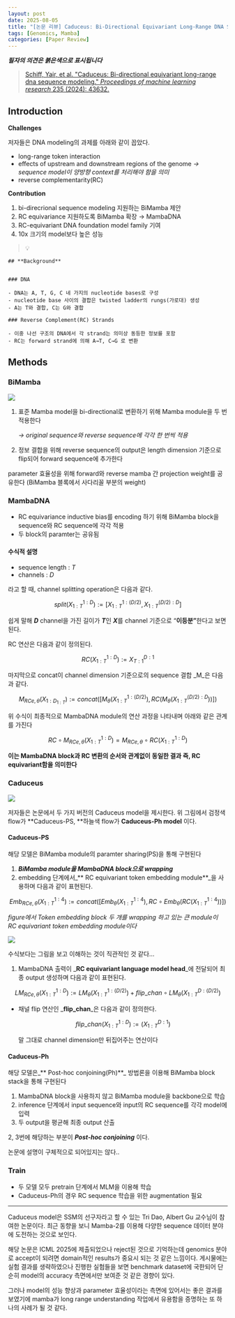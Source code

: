 ```yaml
---
layout: post
date: 2025-08-05
title: "[논문 리뷰] Caduceus: Bi-Directional Equivariant Long-Range DNA Sequence Modeling"
tags: [Genomics, Mamba]
categories: [Paper Review]
---
```


<span class="notion-red">_**필자의 의견은 붉은색으로 표시됩니다**_</span>


> [Schiff, Yair, et al. "Caduceus: Bi-directional equivariant long-range dna sequence modeling." ](https://pmc.ncbi.nlm.nih.gov/articles/PMC12189541/)[_Proceedings of machine learning research_](https://pmc.ncbi.nlm.nih.gov/articles/PMC12189541/)[ 235 (2024): 43632.](https://pmc.ncbi.nlm.nih.gov/articles/PMC12189541/)



## Introduction


**Challenges**


저자들은 DNA modeling의 과제를 아래와 같이 꼽았다.

- long-range token interaction
- effects of upstream and downstream regions of the genome 
_→ sequence model이 양방향 context를 처리해야 함을 의미_
- reverse complementarity(RC)

**Contribution**

1. bi-direcrional sequence modeling 지원하는 BiMamba 제안
1. RC equivariance 지원하도록 BiMamba 확장 → MambaDNA
1. RC-equivariant DNA foundation model family 기여
1. 10x 크기의 model보다 높은 성능

> 💡 


	## **Background**


	### DNA

	- DNA는 A, T, G, C 네 가지의 nucleotide bases로 구성
	- nucleotide base 사이의 결합은 twisted ladder의 rungs(가로대) 생성
	- A는 T와 결합, C는 G와 결합

	### Reverse Complement(RC) Strands

	- 이중 나선 구조의 DNA에서 각 strand는 의미상 동등한 정보를 포함
	- RC는 forward strand에 의해 A→T, C→G 로 변환


## Methods



### BiMamba


![](https://prod-files-secure.s3.us-west-2.amazonaws.com/542b861c-36a8-4051-84e5-8804b6728dba/2c247d59-7815-4980-99f0-8f0d21f445a7/image.png?X-Amz-Algorithm=AWS4-HMAC-SHA256&X-Amz-Content-Sha256=UNSIGNED-PAYLOAD&X-Amz-Credential=ASIAZI2LB4666YU562VS%2F20250817%2Fus-west-2%2Fs3%2Faws4_request&X-Amz-Date=20250817T070058Z&X-Amz-Expires=3600&X-Amz-Security-Token=IQoJb3JpZ2luX2VjEDwaCXVzLXdlc3QtMiJHMEUCIDrtoJsJ%2BBWBl%2FvoSFNoSujgdnsyk0TL9criDb4mSq2iAiEArMGEEzaBTrKIBhIra0ffK30waBioKGTxj2zHLr1vhoMqiAQIhP%2F%2F%2F%2F%2F%2F%2F%2F%2F%2FARAAGgw2Mzc0MjMxODM4MDUiDDFJixR3QKIEYsrgQSrcA2vkTlp8NRJW%2Fw%2BaVq42sYFvh8s9ciCUGOtFOaY9sn5MW%2BPB6j%2B8Bs9zu10383HpG2cQ%2F7Jkehe7JzIQm4bVPfQtsqNjMCtWJ7Bn3p9QJdAPwmGVXPngBuU5Nse4Z5N69MgOe%2FbO0%2FAdZXtytHFsrX2ElmmShwfU1CH2amnne1iAWo7d3xHHuWfsbt8JH6uJQETV%2Bv%2FAhUebyWsbi18hy97TmHodiSQu1DvGBpqyaAUVThxOjtVw1XY3gYJZa1RibCtSotKrojpMYDXdW5EeQGhcydlOdwbrdjXv50vp0VI9HBhIBDc5cjIpTdnwUbB4eNJOc0%2FIDvG9tBFmrmO1Gn9U6eYrUxmeCgyloFfDbtbwxt3pnYMafMl1AFqwpmGFI9rXb3FAbnJFJIyL6PCfd7X%2FMqcLX4EWLOLgGzsV4LugNWotgZehEmohl1i5Ny214vLFcfYGMwi3HqhkBfnj6CCLXhQxHY58IeudqVocrXEEDDGVZZrI8Tvdx3cboctgg7Spar8iGHWdtenMeoygku8kGDkOXq3NMm1ap%2Bft5ejWBkX0YTPjEdN1Xxr75Tc1UxK2pBIZIDxRZo%2F7UGSrk%2F077bqUTUvWb0xeUVCuI3jV1PbOSphdV%2BtD6KRJMOqXhcUGOqUBD%2B%2FJK7rgQbBk4W9uO4u%2F1mQjVpYWei%2BmNVSbPH6RqZ4J%2B8qfaSPDBtKniis8WwBVjev96Yg1nueLWaacRCvE7jVlEw0r%2FR0BbPTQe8eVrWaBb0Nea%2FvZrUROU7mq4v4XovZTTomY%2Fb%2BCYgHI42jO4y4BeJ6E%2BP%2BoahXDPUKcYLT%2Bk99yRNI93C4k1nYiEbqiv0EhqKKApvgb6Pz1Ug1KYcAybrbD&X-Amz-Signature=bad11312869faf298ca97ca4bc09fcd437f2a30e2bfd756f0620a0cdc4c9837e&X-Amz-SignedHeaders=host&x-amz-checksum-mode=ENABLED&x-id=GetObject)

1. 표준 Mamba model을 bi-directional로 변환하기 위해 Mamba module을 두 번 적용한다

	_→ original sequence와 reverse sequence에 각각 한 번씩 적용_

1. 정보 결합을 위해 reverse sequence의 output은 length dimension 기준으로 flip되어 forward sequence에 추가한다

parameter 효율성을 위해 forward와 reverse mamba 간 projection weight를 공유한다 (BiMamba 블록에서 사다리꼴 부분의 weight)



### MambaDNA

- RC equivariance inductive bias를 encoding 하기 위해 BiMamba block을 sequence와 RC sequence에 각각 적용
- 두 block의 paramter는 공유됨


#### 수식적 설명

- sequence length : _T_
- channels : _D_

라고 할 때,  channel splitting operation은 다음과 같다.


$$
split(X^{1:D}_{1:T}):=[X^{1:(D/2)}_{1:T},X^{(D/2):D}_{1:T}]
$$


<span class="notion-red">쉽게 말해 </span><span class="notion-red">_**D**_</span><span class="notion-red"> channel을 가진 길이가 </span><span class="notion-red">_**T**_</span><span class="notion-red">인 </span><span class="notion-red">_**X**_</span><span class="notion-red">를 channel 기준으로 “</span><span class="notion-red">**이등분”**</span><span class="notion-red">한다고 보면 된다.</span>


RC 연산은 다음과 같이 정의된다.


$$
RC(X^{1:D}_{1:T}):=X^{D:1}_{T:1}
$$


마지막으로 concat이 channel dimension 기준으로의 sequence 결합 _M_은 다음과 같다.


$$
M_{RCe,\theta}(X_{1:D_{1:T}}):=concat([M_{\theta}(X^{1:(D/2)}_{1:T}),RC(M_{\theta}(X^{(D/2):D}_{1:T}))])
$$


위 수식이 최종적으로 MambaDNA module의 연산 과정을 나타내며 아래와 같은 관계를 가진다


$$
RC\circ M_{RCe,\theta}(X^{1:D}_{1:T}) = M_{RCe,\theta} \circ RC(X^{1:D}_{1:T})
$$


**이는 MambaDNA block과 RC 변환의 순서와 관계없이 동일한 결과 즉, RC equivariant함을 의미한다**



### Caduceus


![](https://prod-files-secure.s3.us-west-2.amazonaws.com/542b861c-36a8-4051-84e5-8804b6728dba/f94a60d7-8145-473b-aef9-7c68d3ec604a/image.png?X-Amz-Algorithm=AWS4-HMAC-SHA256&X-Amz-Content-Sha256=UNSIGNED-PAYLOAD&X-Amz-Credential=ASIAZI2LB4666YU562VS%2F20250817%2Fus-west-2%2Fs3%2Faws4_request&X-Amz-Date=20250817T070058Z&X-Amz-Expires=3600&X-Amz-Security-Token=IQoJb3JpZ2luX2VjEDwaCXVzLXdlc3QtMiJHMEUCIDrtoJsJ%2BBWBl%2FvoSFNoSujgdnsyk0TL9criDb4mSq2iAiEArMGEEzaBTrKIBhIra0ffK30waBioKGTxj2zHLr1vhoMqiAQIhP%2F%2F%2F%2F%2F%2F%2F%2F%2F%2FARAAGgw2Mzc0MjMxODM4MDUiDDFJixR3QKIEYsrgQSrcA2vkTlp8NRJW%2Fw%2BaVq42sYFvh8s9ciCUGOtFOaY9sn5MW%2BPB6j%2B8Bs9zu10383HpG2cQ%2F7Jkehe7JzIQm4bVPfQtsqNjMCtWJ7Bn3p9QJdAPwmGVXPngBuU5Nse4Z5N69MgOe%2FbO0%2FAdZXtytHFsrX2ElmmShwfU1CH2amnne1iAWo7d3xHHuWfsbt8JH6uJQETV%2Bv%2FAhUebyWsbi18hy97TmHodiSQu1DvGBpqyaAUVThxOjtVw1XY3gYJZa1RibCtSotKrojpMYDXdW5EeQGhcydlOdwbrdjXv50vp0VI9HBhIBDc5cjIpTdnwUbB4eNJOc0%2FIDvG9tBFmrmO1Gn9U6eYrUxmeCgyloFfDbtbwxt3pnYMafMl1AFqwpmGFI9rXb3FAbnJFJIyL6PCfd7X%2FMqcLX4EWLOLgGzsV4LugNWotgZehEmohl1i5Ny214vLFcfYGMwi3HqhkBfnj6CCLXhQxHY58IeudqVocrXEEDDGVZZrI8Tvdx3cboctgg7Spar8iGHWdtenMeoygku8kGDkOXq3NMm1ap%2Bft5ejWBkX0YTPjEdN1Xxr75Tc1UxK2pBIZIDxRZo%2F7UGSrk%2F077bqUTUvWb0xeUVCuI3jV1PbOSphdV%2BtD6KRJMOqXhcUGOqUBD%2B%2FJK7rgQbBk4W9uO4u%2F1mQjVpYWei%2BmNVSbPH6RqZ4J%2B8qfaSPDBtKniis8WwBVjev96Yg1nueLWaacRCvE7jVlEw0r%2FR0BbPTQe8eVrWaBb0Nea%2FvZrUROU7mq4v4XovZTTomY%2Fb%2BCYgHI42jO4y4BeJ6E%2BP%2BoahXDPUKcYLT%2Bk99yRNI93C4k1nYiEbqiv0EhqKKApvgb6Pz1Ug1KYcAybrbD&X-Amz-Signature=ebc66a6df259ed9da6daf985bfce06f70b5075f846fcfe416b27cd4f8d6764f7&X-Amz-SignedHeaders=host&x-amz-checksum-mode=ENABLED&x-id=GetObject)


저자들은 논문에서 두 가지 버전의 Caduceus model을 제시한다. 위 그림에서 검정색 flow가 **Caduceus-PS, **하늘색 flow가 **Caduceus-Ph model** 이다.



#### Caduceus-PS


해당 모델은 BiMamba module의 paramter sharing(PS)을 통해 구현된다

1. _**BiMamba module을 MambaDNA block으로 wrapping**_
1. embedding 단계에서_** RC equivariant token embedding module**_을 사용하며 다음과 같이 표현된다.

$$
Emb_{RCe,\theta}(X^{1:4}_{1:T}):=concat([Emb_{\theta}(X^{1:4}_{1:T}),RC \circ Emb_{\theta}(RC(X^{1:4}_{1:T}))])
$$


_figure에서 Token embedding block 두 개를 wrapping 하고 있는 큰 module이 RC equivariant token embedding module이다_


![](https://prod-files-secure.s3.us-west-2.amazonaws.com/542b861c-36a8-4051-84e5-8804b6728dba/b175e4da-71eb-4e91-8c23-a06dabe673c9/image.png?X-Amz-Algorithm=AWS4-HMAC-SHA256&X-Amz-Content-Sha256=UNSIGNED-PAYLOAD&X-Amz-Credential=ASIAZI2LB4666YU562VS%2F20250817%2Fus-west-2%2Fs3%2Faws4_request&X-Amz-Date=20250817T070058Z&X-Amz-Expires=3600&X-Amz-Security-Token=IQoJb3JpZ2luX2VjEDwaCXVzLXdlc3QtMiJHMEUCIDrtoJsJ%2BBWBl%2FvoSFNoSujgdnsyk0TL9criDb4mSq2iAiEArMGEEzaBTrKIBhIra0ffK30waBioKGTxj2zHLr1vhoMqiAQIhP%2F%2F%2F%2F%2F%2F%2F%2F%2F%2FARAAGgw2Mzc0MjMxODM4MDUiDDFJixR3QKIEYsrgQSrcA2vkTlp8NRJW%2Fw%2BaVq42sYFvh8s9ciCUGOtFOaY9sn5MW%2BPB6j%2B8Bs9zu10383HpG2cQ%2F7Jkehe7JzIQm4bVPfQtsqNjMCtWJ7Bn3p9QJdAPwmGVXPngBuU5Nse4Z5N69MgOe%2FbO0%2FAdZXtytHFsrX2ElmmShwfU1CH2amnne1iAWo7d3xHHuWfsbt8JH6uJQETV%2Bv%2FAhUebyWsbi18hy97TmHodiSQu1DvGBpqyaAUVThxOjtVw1XY3gYJZa1RibCtSotKrojpMYDXdW5EeQGhcydlOdwbrdjXv50vp0VI9HBhIBDc5cjIpTdnwUbB4eNJOc0%2FIDvG9tBFmrmO1Gn9U6eYrUxmeCgyloFfDbtbwxt3pnYMafMl1AFqwpmGFI9rXb3FAbnJFJIyL6PCfd7X%2FMqcLX4EWLOLgGzsV4LugNWotgZehEmohl1i5Ny214vLFcfYGMwi3HqhkBfnj6CCLXhQxHY58IeudqVocrXEEDDGVZZrI8Tvdx3cboctgg7Spar8iGHWdtenMeoygku8kGDkOXq3NMm1ap%2Bft5ejWBkX0YTPjEdN1Xxr75Tc1UxK2pBIZIDxRZo%2F7UGSrk%2F077bqUTUvWb0xeUVCuI3jV1PbOSphdV%2BtD6KRJMOqXhcUGOqUBD%2B%2FJK7rgQbBk4W9uO4u%2F1mQjVpYWei%2BmNVSbPH6RqZ4J%2B8qfaSPDBtKniis8WwBVjev96Yg1nueLWaacRCvE7jVlEw0r%2FR0BbPTQe8eVrWaBb0Nea%2FvZrUROU7mq4v4XovZTTomY%2Fb%2BCYgHI42jO4y4BeJ6E%2BP%2BoahXDPUKcYLT%2Bk99yRNI93C4k1nYiEbqiv0EhqKKApvgb6Pz1Ug1KYcAybrbD&X-Amz-Signature=6ce5804676b5adfa1e093d51c81c78c46ba75ed5b468fc5582a77cea63547b29&X-Amz-SignedHeaders=host&x-amz-checksum-mode=ENABLED&x-id=GetObject)


<span class="notion-red">수식보다는 그림을 보고 이해하는 것이 직관적인 것 같다…</span>

1. MambaDNA 출력이 _**RC equivariant language model head**_에 전달되어 최종 output 생성하며 다음과 같이 표현된다.

$$
LM_{RCe,\theta}(X^{1:D}_{1:T}):= LM_{\theta}(X^{1:(D/2)}_{1:T})+flip\_chan\circ LM_{\theta}(X^{D:(D/2)}_{1:T})
$$

- 채널 flip 연산인 _**flip\_chan**_은 다음과 같이 정의한다.

	$$
	flip\_chan(X^{1:D}_{1:T}):=(X^{D:1}_{1:T})
	$$


	말 그대로 channel dimension만 뒤집어주는 연산이다



#### Caduceus-Ph


해당 모델은_** Post-hoc conjoining(Ph)**_ 방법론을 이용해 BiMamba block stack을 통해 구현된다

1. MambaDNA block을 사용하지 않고 BiMamba module을 backbone으로 학습
1. inference 단계에서 input sequence와 input의 RC sequence를 각각 model에 입력
1. 두 output을 평균해 최종 output 산출

2, 3번에 해당하는 부분이 _**Post-hoc conjoining**_ 이다.


<span class="notion-red">논문에 설명이 구체적으로 되어있지는 않다..</span>



### Train

- 두 모델 모두 pretrain 단계에서 MLM을 이용해 학습
- Caduceus-Ph의 경우 RC sequence 학습을 위한 augmentation 필요

---


<span class="notion-red">Caduceus model은 SSM의 선구자라고 할 수 있는 Tri Dao, Albert Gu 교수님이 참여한 논문이다. 최근 동향을 보니 Mamba-2를 이용해 다양한 sequence 데이터 분야에 도전하는 것으로 보인다.</span>


<span class="notion-red">해당 논문은 ICML 2025에 제출되었으나 reject된 것으로 기억하는데 genomics 분야로 accept이 되려면 domain적인 results가 중요시 되는 것 같은 느낌이다. 게시물에는 실험 결과를 생략하였으나 진행한 실험들을 보면 benchmark dataset에 국한되어 단순히 model의 accuracy 측면에서만 보여준 것 같은 경향이 있다.</span>


<span class="notion-red">그러나 model의 성능 향상과 parameter 효율성이라는 측면에 있어서는 좋은 결과를 보였기에 mamba가 long range understanding 작업에서 유용함을 증명하는 또 하나의 사례가 될 것 같다.</span>


